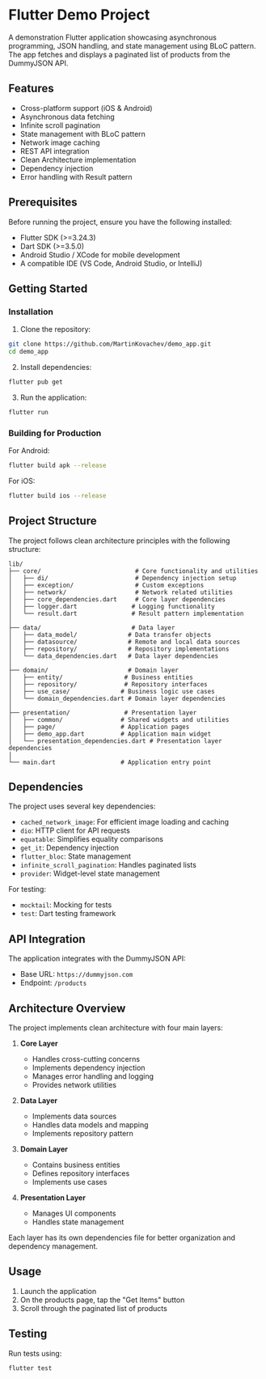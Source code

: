 # Flutter Demo Project

A demonstration Flutter application showcasing asynchronous programming, JSON handling, and state management using BLoC pattern. The app fetches and displays a paginated list of products from the DummyJSON API.

## Features

- Cross-platform support (iOS & Android)
- Asynchronous data fetching
- Infinite scroll pagination
- State management with BLoC pattern
- Network image caching
- REST API integration
- Clean Architecture implementation
- Dependency injection
- Error handling with Result pattern

## Prerequisites

Before running the project, ensure you have the following installed:

- Flutter SDK (>=3.24.3)
- Dart SDK (>=3.5.0)
- Android Studio / XCode for mobile development
- A compatible IDE (VS Code, Android Studio, or IntelliJ)

## Getting Started

### Installation

1. Clone the repository:
```bash
git clone https://github.com/MartinKovachev/demo_app.git
cd demo_app
```

2. Install dependencies:
```bash
flutter pub get
```

3. Run the application:
```bash
flutter run
```

### Building for Production

For Android:
```bash
flutter build apk --release
```

For iOS:
```bash
flutter build ios --release
```

## Project Structure

The project follows clean architecture principles with the following structure:

```
lib/
├── core/                          # Core functionality and utilities
│   ├── di/                        # Dependency injection setup
│   ├── exception/                 # Custom exceptions
│   ├── network/                   # Network related utilities
│   ├── core_dependencies.dart     # Core layer dependencies
│   ├── logger.dart               # Logging functionality
│   └── result.dart               # Result pattern implementation
│
├── data/                         # Data layer
│   ├── data_model/              # Data transfer objects
│   ├── datasource/              # Remote and local data sources
│   ├── repository/              # Repository implementations
│   └── data_dependencies.dart   # Data layer dependencies
│
├── domain/                      # Domain layer
│   ├── entity/                 # Business entities
│   ├── repository/             # Repository interfaces
│   ├── use_case/              # Business logic use cases
│   └── domain_dependencies.dart # Domain layer dependencies
│
├── presentation/               # Presentation layer
│   ├── common/                # Shared widgets and utilities
│   ├── page/                  # Application pages
│   ├── demo_app.dart          # Application main widget
│   └── presentation_dependencies.dart # Presentation layer dependencies
│
└── main.dart                  # Application entry point
```

## Dependencies

The project uses several key dependencies:

- `cached_network_image`: For efficient image loading and caching
- `dio`: HTTP client for API requests
- `equatable`: Simplifies equality comparisons
- `get_it`: Dependency injection
- `flutter_bloc`: State management
- `infinite_scroll_pagination`: Handles paginated lists
- `provider`: Widget-level state management

For testing:
- `mocktail`: Mocking for tests
- `test`: Dart testing framework

## API Integration

The application integrates with the DummyJSON API:
- Base URL: `https://dummyjson.com`
- Endpoint: `/products`

## Architecture Overview

The project implements clean architecture with four main layers:

1. **Core Layer**
    - Handles cross-cutting concerns
    - Implements dependency injection
    - Manages error handling and logging
    - Provides network utilities

2. **Data Layer**
    - Implements data sources
    - Handles data models and mapping
    - Implements repository pattern

3. **Domain Layer**
    - Contains business entities
    - Defines repository interfaces
    - Implements use cases

4. **Presentation Layer**
    - Manages UI components
    - Handles state management

Each layer has its own dependencies file for better organization and dependency management.

## Usage

1. Launch the application
2. On the products page, tap the "Get Items" button
3. Scroll through the paginated list of products

## Testing

Run tests using:
```bash
flutter test
```